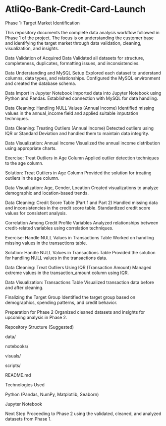 # AtliQo-Bank-Credit-Card-Launch


Phase 1: Target Market Identification

This repository documents the complete data analysis workflow followed in Phase 1 of the project. The focus is on understanding the customer base and identifying the target market through data validation, cleaning, visualization, and insights.

Data Validation of Acquired Data
Validated all datasets for structure, completeness, duplicates, formatting issues, and inconsistencies.

Data Understanding and MySQL Setup
Explored each dataset to understand columns, data types, and relationships. Configured the MySQL environment and created the database schema.

Data Import in Jupyter Notebook
Imported data into Jupyter Notebook using Python and Pandas. Established connection with MySQL for data handling.

Data Cleaning: Handling NULL Values (Annual Income)
Identified missing values in the annual_income field and applied suitable imputation techniques.

Data Cleaning: Treating Outliers (Annual Income)
Detected outliers using IQR or Standard Deviation and handled them to maintain data integrity.

Data Visualization: Annual Income
Visualized the annual income distribution using appropriate charts.

Exercise: Treat Outliers in Age Column
Applied outlier detection techniques to the age column.

Solution: Treat Outliers in Age Column
Provided the solution for treating outliers in the age column.

Data Visualization: Age, Gender, Location
Created visualizations to analyze demographic and location-based trends.

Data Cleaning: Credit Score Table (Part 1 and Part 2)
Handled missing data and inconsistencies in the credit score table. Standardized credit score values for consistent analysis.

Correlation Among Credit Profile Variables
Analyzed relationships between credit-related variables using correlation techniques.

Exercise: Handle NULL Values in Transactions Table
Worked on handling missing values in the transactions table.

Solution: Handle NULL Values in Transactions Table
Provided the solution for handling NULL values in the transactions data.

Data Cleaning: Treat Outliers Using IQR (Transaction Amount)
Managed extreme values in the transaction_amount column using IQR.

Data Visualization: Transactions Table
Visualized transaction data before and after cleaning.

Finalizing the Target Group
Identified the target group based on demographics, spending patterns, and credit behavior.

Preparation for Phase 2
Organized cleaned datasets and insights for upcoming analysis in Phase 2.

Repository Structure (Suggested)

data/

notebooks/

visuals/

scripts/

README.md

Technologies Used

Python (Pandas, NumPy, Matplotlib, Seaborn)

Jupyter Notebook

Next Step
Proceeding to Phase 2 using the validated, cleaned, and analyzed datasets from Phase 1.